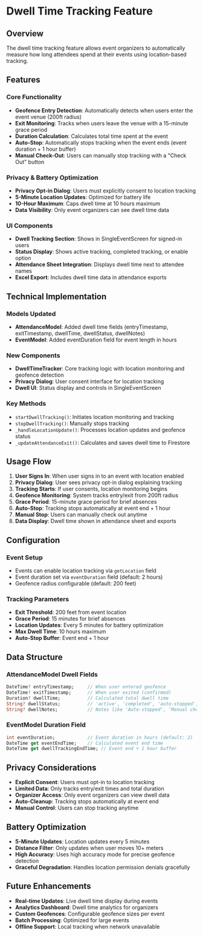 # Dwell Time Tracking Feature

## Overview
The dwell time tracking feature allows event organizers to automatically measure how long attendees spend at their events using location-based tracking.

## Features

### Core Functionality
- **Geofence Entry Detection**: Automatically detects when users enter the event venue (200ft radius)
- **Exit Monitoring**: Tracks when users leave the venue with a 15-minute grace period
- **Duration Calculation**: Calculates total time spent at the event
- **Auto-Stop**: Automatically stops tracking when the event ends (event duration + 1 hour buffer)
- **Manual Check-Out**: Users can manually stop tracking with a "Check Out" button

### Privacy & Battery Optimization
- **Privacy Opt-in Dialog**: Users must explicitly consent to location tracking
- **5-Minute Location Updates**: Optimized for battery life
- **10-Hour Maximum**: Caps dwell time at 10 hours maximum
- **Data Visibility**: Only event organizers can see dwell time data

### UI Components
- **Dwell Tracking Section**: Shows in SingleEventScreen for signed-in users
- **Status Display**: Shows active tracking, completed tracking, or enable option
- **Attendance Sheet Integration**: Displays dwell time next to attendee names
- **Excel Export**: Includes dwell time data in attendance exports

## Technical Implementation

### Models Updated
- **AttendanceModel**: Added dwell time fields (entryTimestamp, exitTimestamp, dwellTime, dwellStatus, dwellNotes)
- **EventModel**: Added eventDuration field for event length in hours

### New Components
- **DwellTimeTracker**: Core tracking logic with location monitoring and geofence detection
- **Privacy Dialog**: User consent interface for location tracking
- **Dwell UI**: Status display and controls in SingleEventScreen

### Key Methods
- `startDwellTracking()`: Initiates location monitoring and tracking
- `stopDwellTracking()`: Manually stops tracking
- `_handleLocationUpdate()`: Processes location updates and geofence status
- `_updateAttendanceExit()`: Calculates and saves dwell time to Firestore

## Usage Flow

1. **User Signs In**: When user signs in to an event with location enabled
2. **Privacy Dialog**: User sees privacy opt-in dialog explaining tracking
3. **Tracking Starts**: If user consents, location monitoring begins
4. **Geofence Monitoring**: System tracks entry/exit from 200ft radius
5. **Grace Period**: 15-minute grace period for brief absences
6. **Auto-Stop**: Tracking stops automatically at event end + 1 hour
7. **Manual Stop**: Users can manually check out anytime
8. **Data Display**: Dwell time shown in attendance sheet and exports

## Configuration

### Event Setup
- Events can enable location tracking via `getLocation` field
- Event duration set via `eventDuration` field (default: 2 hours)
- Geofence radius configurable (default: 200 feet)

### Tracking Parameters
- **Exit Threshold**: 200 feet from event location
- **Grace Period**: 15 minutes for brief absences
- **Location Updates**: Every 5 minutes for battery optimization
- **Max Dwell Time**: 10 hours maximum
- **Auto-Stop Buffer**: Event end + 1 hour

## Data Structure

### AttendanceModel Dwell Fields
```dart
DateTime? entryTimestamp;     // When user entered geofence
DateTime? exitTimestamp;      // When user exited (confirmed)
Duration? dwellTime;          // Calculated total dwell time
String? dwellStatus;          // 'active', 'completed', 'auto-stopped', 'manual-stopped'
String? dwellNotes;           // Notes like 'Auto-stopped', 'Manual check-out'
```

### EventModel Duration Field
```dart
int eventDuration;            // Event duration in hours (default: 2)
DateTime get eventEndTime;    // Calculated event end time
DateTime get dwellTrackingEndTime; // Event end + 1 hour buffer
```

## Privacy Considerations

- **Explicit Consent**: Users must opt-in to location tracking
- **Limited Data**: Only tracks entry/exit times and total duration
- **Organizer Access**: Only event organizers can view dwell data
- **Auto-Cleanup**: Tracking stops automatically at event end
- **Manual Control**: Users can stop tracking anytime

## Battery Optimization

- **5-Minute Updates**: Location updates every 5 minutes
- **Distance Filter**: Only updates when user moves 10+ meters
- **High Accuracy**: Uses high accuracy mode for precise geofence detection
- **Graceful Degradation**: Handles location permission denials gracefully

## Future Enhancements

- **Real-time Updates**: Live dwell time display during events
- **Analytics Dashboard**: Dwell time analytics for organizers
- **Custom Geofences**: Configurable geofence sizes per event
- **Batch Processing**: Optimized for large events
- **Offline Support**: Local tracking when network unavailable 